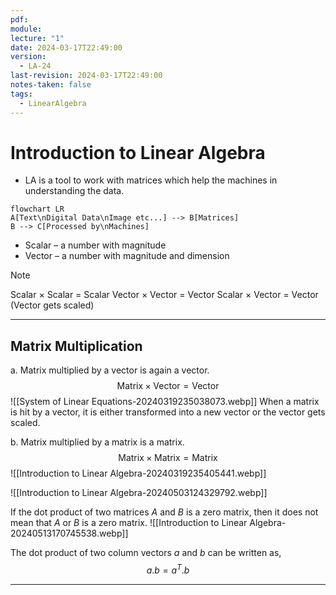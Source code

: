 ```yaml
---
pdf: 
module: 
lecture: "1"
date: 2024-03-17T22:49:00
version:
  - LA-24
last-revision: 2024-03-17T22:49:00
notes-taken: false
tags:
  - LinearAlgebra
---
```

# Introduction to Linear Algebra

- LA is a tool to work with matrices which help the machines in understanding the data.

```merm
flowchart LR
A[Text\nDigital Data\nImage etc...] --> B[Matrices]
B --> C[Processed by\nMachines]
```

- Scalar – a number with magnitude 
- Vector – a number with magnitude and dimension

> [!NOTE]
> Scalar $\times$ Scalar = Scalar
> Vector $\times$ Vector = Vector
> Scalar $\times$ Vector = Vector (Vector gets scaled)

---
## Matrix Multiplication

a. Matrix multiplied by a vector is again a vector.
$$
\text {Matrix} \times \text{Vector} = \text{Vector}
$$
![[System of Linear Equations-20240319235038073.webp]]
When a matrix is hit by a vector, it is either transformed into a new vector or the vector gets scaled.

b. Matrix multiplied by a matrix is a matrix.
$$
\text {Matrix} \times \text{Matrix} = \text{Matrix}
$$
![[Introduction to Linear Algebra-20240319235405441.webp]]

![[Introduction to Linear Algebra-20240503124329792.webp]]

If the dot product of two matrices $A$ and $B$ is a zero matrix, then it does not mean that $A$ or $B$ is a zero matrix.
![[Introduction to Linear Algebra-20240513170745538.webp]]

The dot product of two column vectors $a$ and $b$ can be written as, 
$$
a . b = a^T . b
$$

---
